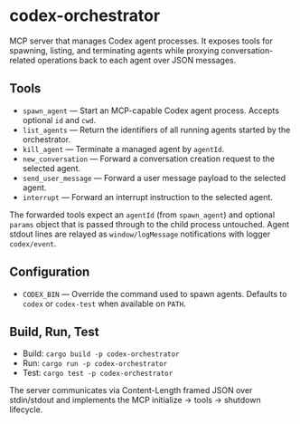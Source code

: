 # codex-orchestrator

MCP server that manages Codex agent processes. It exposes tools for spawning, listing,
and terminating agents while proxying conversation-related operations back to each
agent over JSON messages.

## Tools
- `spawn_agent` — Start an MCP-capable Codex agent process. Accepts optional `id` and `cwd`.
- `list_agents` — Return the identifiers of all running agents started by the orchestrator.
- `kill_agent` — Terminate a managed agent by `agentId`.
- `new_conversation` — Forward a conversation creation request to the selected agent.
- `send_user_message` — Forward a user message payload to the selected agent.
- `interrupt` — Forward an interrupt instruction to the selected agent.

The forwarded tools expect an `agentId` (from `spawn_agent`) and optional `params`
object that is passed through to the child process untouched. Agent stdout lines are
relayed as `window/logMessage` notifications with logger `codex/event`.

## Configuration
- `CODEX_BIN` — Override the command used to spawn agents. Defaults to `codex` or
  `codex-test` when available on `PATH`.

## Build, Run, Test
- Build: `cargo build -p codex-orchestrator`
- Run: `cargo run -p codex-orchestrator`
- Test: `cargo test -p codex-orchestrator`

The server communicates via Content-Length framed JSON over stdin/stdout and
implements the MCP initialize → tools → shutdown lifecycle.
